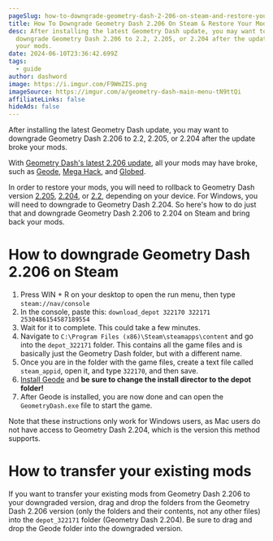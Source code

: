 ```yaml
---
pageSlug: how-to-downgrade-geometry-dash-2-206-on-steam-and-restore-your-mods
title: How To Downgrade Geometry Dash 2.206 On Steam & Restore Your Mods
desc: After installing the latest Geometry Dash update, you may want to
  downgrade Geometry Dash 2.206 to 2.2, 2.205, or 2.204 after the update broke
  your mods.
date: 2024-06-10T23:36:42.699Z
tags:
  - guide
author: dashword
image: https://i.imgur.com/F9WmZIS.png
imageSource: https://imgur.com/a/geometry-dash-main-menu-tN9ttQi
affiliateLinks: false
hideAds: false
---
```

After installing the latest Geometry Dash update, you may want to downgrade Geometry Dash 2.206 to 2.2, 2.205, or 2.204 after the update broke your mods.

With [Geometry Dash's latest 2.206 update](/posts/geometry-dash-2-206-released-on-ios-android-and-steam/), all your mods may have broke, such as [Geode](/posts/geometry-dash-geode-how-to-download-and-install/), [Mega Hack](/posts/geometry-dash-mega-hack-how-to-download-and-install/), and [Globed](/posts/geometry-dash-multiplayer-how-to-download-and-install/).

In order to restore your mods, you will need to rollback to Geometry Dash version [2.205](/posts/geometry-dash-update-2-205-released-on-ios-android/), [2.204](/posts/geometry-dash-update-2-204-released-on-steam/), or [2.2](/posts/geometry-dash-2-2-released/), depending on your device. For Windows, you will need to downgrade to Geometry Dash 2.204. So here's how to do just that and downgrade Geometry Dash 2.206 to 2.204 on Steam and bring back your mods.

# How to downgrade Geometry Dash 2.206 on Steam

1. Press WIN + R on your desktop to open the run menu, then type `steam://nav/console`
2. In the console, paste this: `download_depot 322170 322171 2530486154587189554`
3. Wait for it to complete. This could take a few minutes.
4. Navigate to `C:\Program Files (x86)\Steam\steamapps\content` and go into the `depot_322171` folder. This contains all the game files and is basically just the Geometry Dash folder, but with a different name.
5. Once you are in the folder with the game files, create a text file called `steam_appid`, open it, and type `322170`, and then save.
6. [Install Geode](/posts/geometry-dash-geode-how-to-download-and-install/) and **be sure to change the install director to the depot folder!**
7. After Geode is installed, you are now done and can open the `GeometryDash.exe` file to start the game.

Note that these instructions only work for Windows users, as Mac users do not have access to Geometry Dash 2.204, which is the version this method supports.

# How to transfer your existing mods


If you want to transfer your existing mods from Geometry Dash 2.206 to your downgraded version, drag and drop the folders from the Geometry Dash 2.206 version (only the folders and their contents, not any other files) into the `depot_322171` folder (Geometry Dash 2.204). Be sure to drag and drop the Geode folder into the downgraded version.
